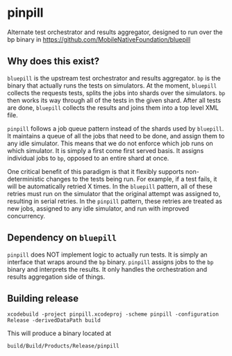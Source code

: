 # pinpill
Alternate test orchestrator and results aggregator, designed to run over the bp binary in https://github.com/MobileNativeFoundation/bluepill

## Why does this exist?
`bluepill` is the upstream test orchestrator and results aggregator. `bp` is the binary that actually runs the tests on simulators.
At the moment, `bluepill` collects the requests tests, splits the jobs into shards over the simulators. `bp` then works its way through
all of the tests in the given shard. After all tests are done, `bluepill` collects the results and joins them into a top level XML file.

`pinpill` follows a job queue pattern instead of the shards used by `bluepill`. It maintains a queue of all the jobs that need to be
done, and assign them to any idle simulator. This means that we do not enforce which job runs on which simulator. It is simply a first
come first served basis. It assigns individual jobs to `bp`, opposed to an entire shard at once.

One critical benefit of this paradigm is that it flexibly supports non-deterministic changes to the tests being run. For example,
if a test fails, it will be automatically retried X times. In the `bluepill` pattern, all of these retries must run on the simulator
that the original attempt was assigned to, resulting in serial retries. In the `pinpill` pattern, these retries are treated as new
jobs, assigned to any idle simulator, and run with improved concurrency.

## Dependency on `bluepill`
`pinpill` does NOT implement logic to actually run tests. It is simply an interface that wraps around the `bp` binary. `pinpill` assigns
jobs to the `bp` binary and interprets the results. It only handles the orchestration and results aggregation side of things.

## Building release
```
xcodebuild -project pinpill.xcodeproj -scheme pinpill -configuration Release -derivedDataPath build
```

This will produce a binary located at
```
build/Build/Products/Release/pinpill
```
